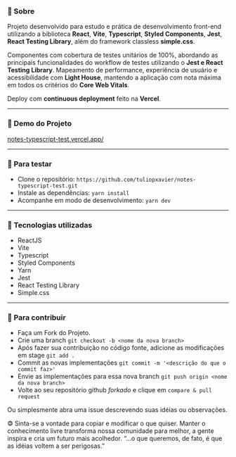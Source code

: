 ### 🔖 Sobre
Projeto desenvolvido para estudo e prática de desenvolvimento front-end utilizando a biblioteca **React**, **Vite**, **Typescript**, **Styled Components**, **Jest**, **React Testing Library**, além do framework classless **simple.css**.

Componentes com cobertura de testes unitários de 100%, abordando as principais funcionalidades do workflow de testes utilizando o **Jest e React Testing Library**.
Mapeamento de performance, experiência de usuário e acessibilidade com **Light House**, mantendo a aplicação com nota máxima em todos os critérios do **Core Web Vitals**.

Deploy com **continuous deployment** feito na **Vercel**.

<hr>

### 🚀 Demo do Projeto
<a href="https://notes-typescript-test.vercel.app/" target="_blank">notes-typescript-test.vercel.app/</a>

<hr>

### 🧪 Para testar
- Clone o repositório: ```https://github.com/tuliopxavier/notes-typescript-test.git```
- Instale as dependências: ```yarn install```
- Acompanhe em modo de desenvolvimento: ```yarn dev```

<hr>

### 💾 Tecnologias utilizadas
- ReactJS
- Vite
- Typescript
- Styled Components
- Yarn
- Jest
- React Testing Library
- Simple.css

<hr>

### 🤝 Para contribuir

- Faça um Fork do Projeto.
- Crie uma branch ```git checkout -b <nome da nova branch>```
- Após fazer sua contribuição no código fonte, adicione as modificações em stage ```git add .```
- Commit as novas implementações ```git commit -m '<descrição do que o commit faz>'```
- Envie as implementações para essa nova branch ```git push origin <nome da nova branch>```
- Volte ao seu repositório github *forkado* e clique em ```compare & pull request```

Ou simplesmente abra uma issue descrevendo suas idéias ou observações.

&#127279; Sinta-se a vontade para copiar e modificar o que quiser. Manter o conhecimento livre transforma nossa comunidade para melhor, a gente inspira e cria um futuro mais acolhedor. “...o que queremos, de fato, é que as idéias voltem a ser perigosas.”
